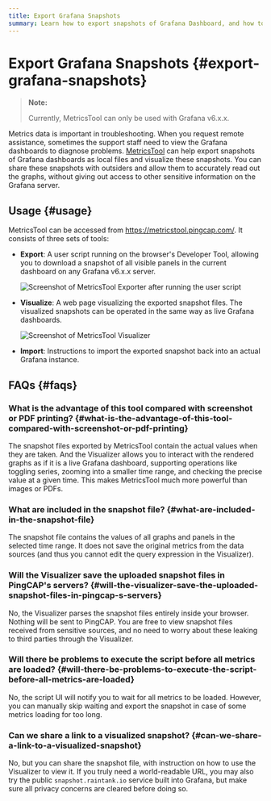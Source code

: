 ```yaml
---
title: Export Grafana Snapshots
summary: Learn how to export snapshots of Grafana Dashboard, and how to visualize these files.
---
```


# Export Grafana Snapshots {#export-grafana-snapshots}

> **Note:**
>
> Currently, MetricsTool can only be used with Grafana v6.x.x.

Metrics data is important in troubleshooting. When you request remote assistance, sometimes the support staff need to view the Grafana dashboards to diagnose problems. [<a href="https://metricstool.pingcap.com/">MetricsTool</a>](https://metricstool.pingcap.com/) can help export snapshots of Grafana dashboards as local files and visualize these snapshots. You can share these snapshots with outsiders and allow them to accurately read out the graphs, without giving out access to other sensitive information on the Grafana server.

## Usage {#usage}

MetricsTool can be accessed from [<a href="https://metricstool.pingcap.com/">https://metricstool.pingcap.com/</a>](https://metricstool.pingcap.com/). It consists of three sets of tools:

-   **Export**: A user script running on the browser's Developer Tool, allowing you to download a snapshot of all visible panels in the current dashboard on any Grafana v6.x.x server.

    ![Screenshot of MetricsTool Exporter after running the user script](/media/metricstool-export.png)

-   **Visualize**: A web page visualizing the exported snapshot files. The visualized snapshots can be operated in the same way as live Grafana dashboards.

    ![Screenshot of MetricsTool Visualizer](/media/metricstool-visualize.png)

-   **Import**: Instructions to import the exported snapshot back into an actual Grafana instance.

## FAQs {#faqs}

### What is the advantage of this tool compared with screenshot or PDF printing? {#what-is-the-advantage-of-this-tool-compared-with-screenshot-or-pdf-printing}

The snapshot files exported by MetricsTool contain the actual values when they are taken. And the Visualizer allows you to interact with the rendered graphs as if it is a live Grafana dashboard, supporting operations like toggling series, zooming into a smaller time range, and checking the precise value at a given time. This makes MetricsTool much more powerful than images or PDFs.

### What are included in the snapshot file? {#what-are-included-in-the-snapshot-file}

The snapshot file contains the values of all graphs and panels in the selected time range. It does not save the original metrics from the data sources (and thus you cannot edit the query expression in the Visualizer).

### Will the Visualizer save the uploaded snapshot files in PingCAP's servers? {#will-the-visualizer-save-the-uploaded-snapshot-files-in-pingcap-s-servers}

No, the Visualizer parses the snapshot files entirely inside your browser. Nothing will be sent to PingCAP. You are free to view snapshot files received from sensitive sources, and no need to worry about these leaking to third parties through the Visualizer.

### Will there be problems to execute the script before all metrics are loaded? {#will-there-be-problems-to-execute-the-script-before-all-metrics-are-loaded}

No, the script UI will notify you to wait for all metrics to be loaded. However, you can manually skip waiting and export the snapshot in case of some metrics loading for too long.

### Can we share a link to a visualized snapshot? {#can-we-share-a-link-to-a-visualized-snapshot}

No, but you can share the snapshot file, with instruction on how to use the Visualizer to view it. If you truly need a world-readable URL, you may also try the public `snapshot.raintank.io` service built into Grafana, but make sure all privacy concerns are cleared before doing so.
